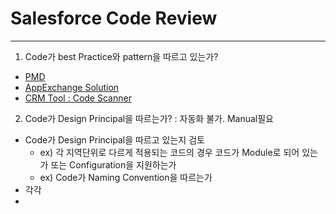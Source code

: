 # Salesforce Code Review   

---
1. Code가 best Practice와 pattern을 따르고 있는가?

- [PMD](https://pmd.github.io/latest/pmd_rules_apex.html)
- [AppExchange Solution](https://appexchange.salesforce.com/listingDetail?listingId=a0N30000009xZ3WEAU)
- [CRM Tool : Code Scanner](https://cloudtoolkit.co)  

2. Code가 Design Principal을 따르는가? : 자동화 불가. Manual필요  

- Code가 Design Principal을 따르고 있는지 검토
  - ex) 각 지역단위로 다르게 적용되는 코드의 경우 코드가 Module로 되어 있는가 또는 Configuration을 지원하는가
  - ex) Code가 Naming Convention을 따르는가  
- 각각  
- 

